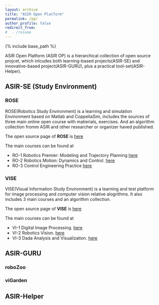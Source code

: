 ```yaml
---
layout: archive
title: "ASIR Open Platform"
permalink: /op/
author_profile: false
redirect_from:
#  - /resume
---
```

{% include base_path %}


ASIR Open Platform (ASIR OP) is a hierarchical collection of open source projcet, which inlcudes both learning-based projects(ASIR-SE) and innovative-based project(ASIR-GURU), plus a practical tool-set(ASIR-Helper). 

## ASIR-SE (Study Environment)
### ROSE

ROSE(Robotics Study Environment) is a learning and simulation Environment based on Matlab and CoppeliaSim, includes the sources of three main online open course with matierials, exercises.
And an algorithm collection fromm ASIR and other researcher or organizer haved published. 

The open source page of **ROSE** is [here](https://github.com/xiangwu/ROSE) 

The main courses can be found at
- RO-1 Robotics Premier: Modeling and Trajectory Planning [here](/teaching/ro1-2025)
- RO-2 Robotics Motion: Dynamics and Control. [here](/teaching/ro1-2025)
- RO-3 Control Engineering Practice [here]()



  
### VISE
VISE(Visual Information Study Environment) is a learning and test platform for image processing and computer vision relative alogrithms. It also includes 3 main courses and an algorithm collection. 

The open source page of **VISE** is [here](https://github.com/xiangwu/VISE) 

The main courses can be found at
- VI-1 Digital Image Processing. [here]()
- VI-2 Robotics Vision. [here]()
- VI-3 Dada Analysis and Visualization. [here]()

## ASIR-GURU
### roboZoo
### viGarden

## ASIR-Helper


